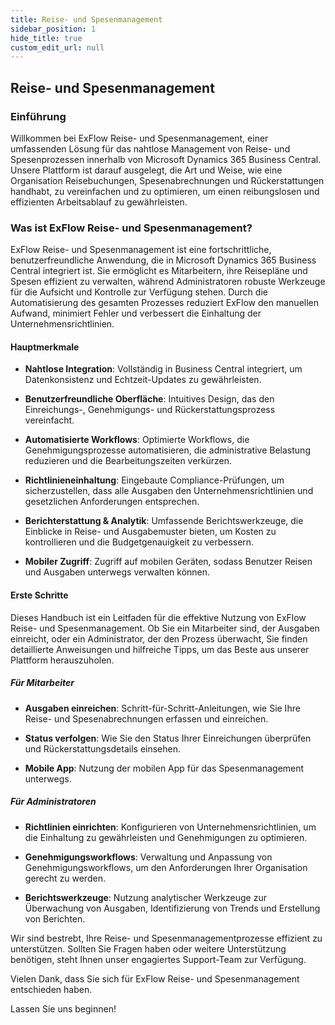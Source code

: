 ```yaml
---
title: Reise- und Spesenmanagement
sidebar_position: 1
hide_title: true
custom_edit_url: null
---
```

## Reise- und Spesenmanagement

### Einführung

Willkommen bei ExFlow Reise- und Spesenmanagement, einer umfassenden Lösung für das nahtlose Management von Reise- und Spesenprozessen innerhalb von Microsoft Dynamics 365 Business Central. Unsere Plattform ist darauf ausgelegt, die Art und Weise, wie eine Organisation Reisebuchungen, Spesenabrechnungen und Rückerstattungen handhabt, zu vereinfachen und zu optimieren, um einen reibungslosen und effizienten Arbeitsablauf zu gewährleisten.

### Was ist ExFlow Reise- und Spesenmanagement?

ExFlow Reise- und Spesenmanagement ist eine fortschrittliche, benutzerfreundliche Anwendung, die in Microsoft Dynamics 365 Business Central integriert ist. Sie ermöglicht es Mitarbeitern, ihre Reisepläne und Spesen effizient zu verwalten, während Administratoren robuste Werkzeuge für die Aufsicht und Kontrolle zur Verfügung stehen. Durch die Automatisierung des gesamten Prozesses reduziert ExFlow den manuellen Aufwand, minimiert Fehler und verbessert die Einhaltung der Unternehmensrichtlinien.

#### Hauptmerkmale

-   **Nahtlose Integration**: Vollständig in Business Central integriert, um Datenkonsistenz und Echtzeit-Updates zu gewährleisten.

-   **Benutzerfreundliche Oberfläche**: Intuitives Design, das den Einreichungs-, Genehmigungs- und Rückerstattungsprozess vereinfacht.

-   **Automatisierte Workflows**: Optimierte Workflows, die Genehmigungsprozesse automatisieren, die administrative Belastung reduzieren und die Bearbeitungszeiten verkürzen.

-   **Richtlinieneinhaltung**: Eingebaute Compliance-Prüfungen, um sicherzustellen, dass alle Ausgaben den Unternehmensrichtlinien und gesetzlichen Anforderungen entsprechen.

-   **Berichterstattung & Analytik**: Umfassende Berichtswerkzeuge, die Einblicke in Reise- und Ausgabemuster bieten, um Kosten zu kontrollieren und die Budgetgenauigkeit zu verbessern.

-   **Mobiler Zugriff**: Zugriff auf mobilen Geräten, sodass Benutzer Reisen und Ausgaben unterwegs verwalten können.

#### Erste Schritte

Dieses Handbuch ist ein Leitfaden für die effektive Nutzung von ExFlow Reise- und Spesenmanagement. Ob Sie ein Mitarbeiter sind, der Ausgaben einreicht, oder ein Administrator, der den Prozess überwacht, Sie finden detaillierte Anweisungen und hilfreiche Tipps, um das Beste aus unserer Plattform herauszuholen.

##### Für Mitarbeiter

-   **Ausgaben einreichen**: Schritt-für-Schritt-Anleitungen, wie Sie Ihre Reise- und Spesenabrechnungen erfassen und einreichen.

-   **Status verfolgen**: Wie Sie den Status Ihrer Einreichungen überprüfen und Rückerstattungsdetails einsehen.

-   **Mobile App**: Nutzung der mobilen App für das Spesenmanagement unterwegs.

##### Für Administratoren

-   **Richtlinien einrichten**: Konfigurieren von Unternehmensrichtlinien, um die Einhaltung zu gewährleisten und Genehmigungen zu optimieren.

-   **Genehmigungsworkflows**: Verwaltung und Anpassung von Genehmigungsworkflows, um den Anforderungen Ihrer Organisation gerecht zu werden.

-   **Berichtswerkzeuge**: Nutzung analytischer Werkzeuge zur Überwachung von Ausgaben, Identifizierung von Trends und Erstellung von Berichten.

Wir sind bestrebt, Ihre Reise- und Spesenmanagementprozesse effizient zu unterstützen. Sollten Sie Fragen haben oder weitere Unterstützung benötigen, steht Ihnen unser engagiertes Support-Team zur Verfügung.

Vielen Dank, dass Sie sich für ExFlow Reise- und Spesenmanagement entschieden haben.

Lassen Sie uns beginnen! 
